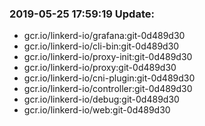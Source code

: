 ### 2019-05-25 17:59:19 Update:

- gcr.io/linkerd-io/grafana:git-0d489d30
- gcr.io/linkerd-io/cli-bin:git-0d489d30
- gcr.io/linkerd-io/proxy-init:git-0d489d30
- gcr.io/linkerd-io/proxy:git-0d489d30
- gcr.io/linkerd-io/cni-plugin:git-0d489d30
- gcr.io/linkerd-io/controller:git-0d489d30
- gcr.io/linkerd-io/debug:git-0d489d30
- gcr.io/linkerd-io/web:git-0d489d30
